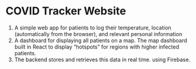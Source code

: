 # COVID Tracker Website

1. A simple web app for patients to log their temperature, location (automatically from the browser), and relevant personal information
2. A dashboard for displaying all patients on a map. The map dashboard built in React to display “hotspots” for regions with higher infected patients.
3. The backend stores and retrieves this data in real time. using Firebase.
